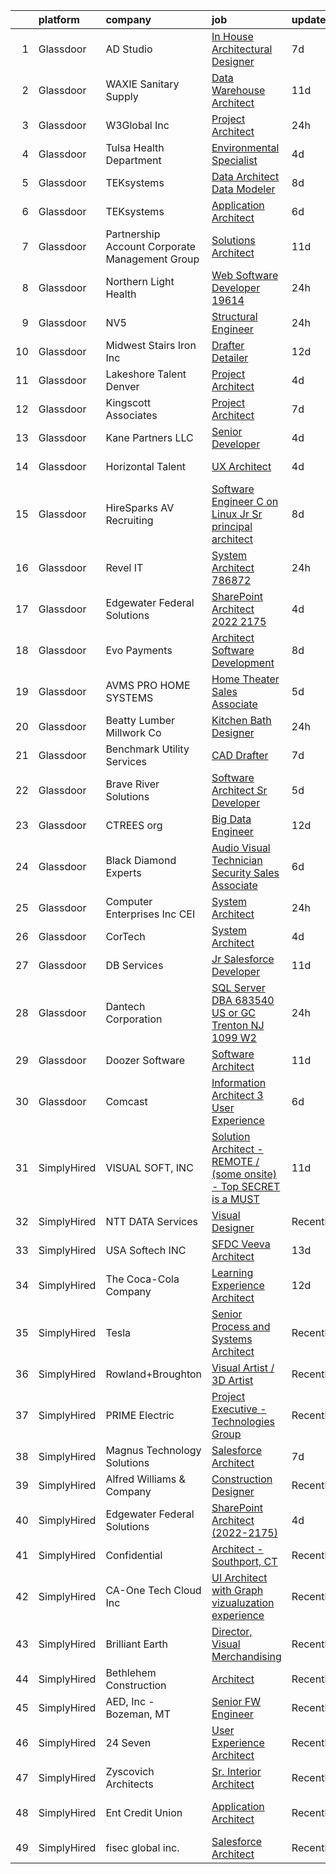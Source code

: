 

|    | platform    | company                                         | job                                                                                                                                                                                                                                                                                                                                                                                                                                                                                                                                                                                                                                                                                                                                                                                                                                                                                                                                                                                                                                                                                                                                                                                                                                                                                                                                                                                                                                                                                                                                                                                            | update_time   | location                    |
|---:|:------------|:------------------------------------------------|:-----------------------------------------------------------------------------------------------------------------------------------------------------------------------------------------------------------------------------------------------------------------------------------------------------------------------------------------------------------------------------------------------------------------------------------------------------------------------------------------------------------------------------------------------------------------------------------------------------------------------------------------------------------------------------------------------------------------------------------------------------------------------------------------------------------------------------------------------------------------------------------------------------------------------------------------------------------------------------------------------------------------------------------------------------------------------------------------------------------------------------------------------------------------------------------------------------------------------------------------------------------------------------------------------------------------------------------------------------------------------------------------------------------------------------------------------------------------------------------------------------------------------------------------------------------------------------------------------|:--------------|:----------------------------|
|  1 | Glassdoor   | AD Studio                                       | [In House Architectural Designer](https://www.glassdoor.com/partner/jobListing.htm?pos=110&ao=1110586&s=58&guid=000001811e13d77fbb1d66a0f8d2b340&src=GD_JOB_AD&t=SR&vt=w&ea=1&cs=1_cf3823ed&cb=1654067026175&jobListingId=1007889061604&cpc=9A35C3CDC9AD954F&jrtk=3-0-1g4f17lu3j47k801-1g4f17lufkuh6800-19108b582bacfb16--6NYlbfkN0D-BTrVf7o3wv-hKAcNcwIx-aQOMequAHKwlG7hMu0xWMSw-BENgU6pOhmAel38EKClc6vd9imSFdw5JjbC3uOYUu1o6Iypy_ASTIwuKNe4VnySsvIs4FGaeSNHpmc0G0mHftPoqdPEs04grdansq1FErvwL0dWmu25vAN9TQe0TIg1CSDsscMSgQoTqFNvMraD_D03MBfjaQaSguBF8JS8q2TnQLTZ8O4nrL2pQGvgFMHykIeLiwZNtYH7hYiM4UiDzYUrn6bptVmA7b5q14OElL4a6aC1_gew2mwf9srBMmFxl-VPqeXA56TR1btvZpecOSi74j6NEXSfcJT_VODiL4j4jUW8pf5qYOAIqF5vq3Ee1XpNHN7TGe-V-KKyt4cAIdbW9nLuKf8Lpk0qfj5qPy1bq4g8rVPeyoIMvCdS8U5NRrBSFofZegO5L2R8cleCZcgwdDLEtk09i-7I0izlTwTf4AkMj3Oagc45rXvIePzS-4FYwBzJmBORZbGWT_NeUpB_T27Lhg%3D%3D)                                                                                                                                                                                                                                                                                                                                                                                                                                                                                                                                                                                                                                                                                                         | 7d            | San Juan, PR                |
|  2 | Glassdoor   | WAXIE Sanitary Supply                           | [Data Warehouse Architect](https://www.glassdoor.com/partner/jobListing.htm?pos=121&ao=1110586&s=58&guid=000001811e13d77fbb1d66a0f8d2b340&src=GD_JOB_AD&t=SR&vt=w&cs=1_35f78e20&cb=1654067026176&jobListingId=1007878691038&cpc=FD1C1DA32C38CFA7&jrtk=3-0-1g4f17lu3j47k801-1g4f17lufkuh6800-206d407dafcb9992--6NYlbfkN0D2S4iDBZuMoA0UekN6UYlDCYQzwFlkBPN0crDi0-G1j560yKqXnTvkMdApIra1a2qy1H9I3ZwVk-Ski6IYXNRGBlFjfgH3tkdBe5xemspwWjQAy8YF_KePsP5gsqr067xqiKrOq1BGcK4IvuzP-awmcQCrW4911w2m9Bceea-exuITdTU98FFRPUlgE5geV1Lb3LcCFgZrYEpd1gwBo9KpYiiR-CuYhkM40ro2i5UJsZCASXsWF9lday53LoJbUBeHrmNAUSYNAvYocpjxMKoYzoHoa0ladag9aVBeM3pDQf6_pKvi2LoIh1PySraNUJId9x7YqNMWX4mdDUBZrJXf2VtVpAd8vPitzIwASgOaS3Z9uquz2JePMVbKLqbNjmn5bqT26qwW9b5qEYvgIpVsqv3qu0yvwcfDnRUe7_H2XCCPm9qPq3LdshgHkz69JzMMFdSNrFVFgZ2AEqFnNVD_d8mG2Nm2Fk8kxnqumOrZkxF59D9LT66_7u2sHgxD2eFl5GPImJTMV6iGmYsTud_PukAs7o0E52wDSa6v4z4HF7pwjfH51Au3yiDtnVJiftXjEmUJI6c1XiR71tTSVydk9Qbh3TEsFWyyWP7BdSdABJ_UcqgFJCabZxImWC6PrgpOrZCqOWDs7_IscOMhr0Q0nFhsQuYk03PGOaWTJ18oIZAsd2iJDQNxzUHGnIxUoToDbNZ8TezHythHsJh0vyJo)                                                                                                                                                                                                                                                                                                                                                                                                                                                                                                                 | 11d           | San Diego, CA               |
|  3 | Glassdoor   | W3Global Inc                                    | [Project Architect](https://www.glassdoor.com/partner/jobListing.htm?pos=126&ao=1110586&s=58&guid=000001811e13d77fbb1d66a0f8d2b340&src=GD_JOB_AD&t=SR&vt=w&ea=1&cs=1_0abf5ba7&cb=1654067026177&jobListingId=1007906735637&cpc=26740BCDE5E48596&jrtk=3-0-1g4f17lu3j47k801-1g4f17lufkuh6800-43860040ed8a8887--6NYlbfkN0DQr0I1mkHTYCHIQl-Z2q2GFo8_WIakD9g7JG9Jpso0F1szWHTNQT333qdHOIIMC5VYmfY8B25kDPzUEl5hEamqh0fvGV4X2sR_alFgPIWn7ma7BDQR_XDLwW_VhRNA29CR4ESH_i8fVw5SSziUtPN3OyVX7BBEkqUmZw1feRLzD25OjfFBZRYQi4lqoVQ05_elx1idkI2rJxar-81V8t-v0gypETpsvy1JnWkD5XC0QLuwcwniIH6xxxeJ00sdMvgJ2hBpvLJHdFoJzMNMHaTUyzCkfC4V0enjBdCTsTIrhekh9Z4umzJkKZrp6vUWM7eMXAvJCCdQh2Dzu1vTW1UhQS6D2u6Jf2zBHjchmS6vt-bML2SOdMI3c-6mv-8B4F_bJz7uJKLjbUC7sVv8NLfh1f-vK7WU9Ya9ucsNj6Z6_wmtTWDM-rYNvlZS1grCbhWbef0nZL8f0hjdrIQqkb0ttlDRIlKx_j8f-_YB757xBeycgOMiRiHcY0_Uhn72SPTxSR0OZPu0KMG6UwI8MuxkYJYta58sC3fRsiKOGDXFBfrDP4iDAA6Z5HoJR-IrNsI%3D)                                                                                                                                                                                                                                                                                                                                                                                                                                                                                                                                                                                                                                                                     | 24h           | Houston, TX                 |
|  4 | Glassdoor   | Tulsa Health Department                         | [Environmental Specialist](https://www.glassdoor.com/partner/jobListing.htm?pos=128&ao=1110586&s=58&guid=000001811e13d77fbb1d66a0f8d2b340&src=GD_JOB_AD&t=SR&vt=w&cs=1_4ee2f7f1&cb=1654067026182&jobListingId=1007898930706&cpc=F4EED0218A761C36&jrtk=3-0-1g4f17lu3j47k801-1g4f17lufkuh6800-9e650eb6b2a010d3--6NYlbfkN0Dwlsv41sfdezZYgT_A6YVGCGxiZSO7sctWxk1yQ-sQdNUcfwOFE2JXERs4tcimHCOsJbs-rFKJvpQPU_FTBmzd10gN5Hp4oAc56X8F1xeGST7rSK2dN31hYHQb8KmD0r9lZhnaVf_BO32F59S5sA4mLdqN2GO5miv2GCHtodMnWK99aGvpo0FVDChRlFH21cjZjuW5Veb9QuxLQV5Jeseib9-mriM8-n7gYD9ngTPny4MJ9AiU7jA91pdWvptN1HxFbQNtR-23CQxWIIbbAeE7pFOHHZYENqCEuyh-b1cTvEK3EG6S9vIfT1J9gj_hS9y3lTkNVe5DHuKBsd8x16SFj5eSCCCPKnBmZtvtRmmmIY_Cc3FBfVcQpEy3_tPojXCzlgk7K-uoa3R6ZPjQD9zYeKjlxkMQAyKaBAU9rcEtl6BFYkGPsVhCbK7kFJ8TrPO5cGJ02EYTleoVVqaJhROzQPDEXjtTOh0EjuUwUqwTEjc9KKcL_4Iyt-NkBmZG2HQ%3D)                                                                                                                                                                                                                                                                                                                                                                                                                                                                                                                                                                                                                                                                                                                                   | 4d            | Tulsa, OK                   |
|  5 | Glassdoor   | TEKsystems                                      | [Data Architect Data Modeler](https://www.glassdoor.com/partner/jobListing.htm?pos=130&ao=1110586&s=58&guid=000001811e13d77fbb1d66a0f8d2b340&src=GD_JOB_AD&t=SR&vt=w&cs=1_5eeca10c&cb=1654067026183&jobListingId=1007887201082&cpc=FAE5E775D180B2FB&jrtk=3-0-1g4f17lu3j47k801-1g4f17lufkuh6800-4d433e44e5a63ff1--6NYlbfkN0AuKz8EBO1xHDEL7V2YF9xF3dC_I9B9i-Zw2Jh8clPMK9BxhHDJszxSyW718EipT5NKaByFiiqCbWKoBegVSJ4wgTkg8ytT1OicQjCEyYoNKG3mBdx1f8MAd7PQvXsPUdtOwLd9T_Zxlpl4OPWfchqYFbwaVYHfhl8xcMTs9TI7bsKssSa5ngLsf7Hum_1I9zSxsTaQ1CZyZONzb2bkH605-Gzw3ZYaPM4m0xmSnuqKPBeXziPXgv_TOwjLFrld0Sr5mLTS3aPLOh7GO5WBzjqh9KOpf5xlLOoHOxBRS6f3s4lH_9j_LY2Ntr1JJ3OCzFiE8wlV_pNTl-Ws5d32xs_1WE8qNbhiSf3QNUEJxuEe948ln8J8rAqNEH9xHsxgs4vve6kIjQC1UmX2fL6kEH8NSzjiPW7AbxArZJsg0uXXtr82Ds2Ld26hd9xaD_scA3RV_ricUkf-YKQSYHmFfyJXtE0zVGBMoQ70W_jDUluWr_gjvORhcSqF2Jky6FMIYbbWuxAlzZTmfW4B6L4qEMwYR4m-3o5BCcuQBV66Pv2Wjsfurqxy97bc6BupKHLk4nGqoOhwfljTAj5UAQP5GIscWzmvyTySeJdp-v7BLk5Nl959pO7_MgKDUyN9PpyPZsL0FpNcn1ZvB0Sv7ZIryLs1xNCA-cdHfnFPUg0JN3qYL4k3UAla6nwNkMaIfoNgYPp-v1_cnLx-Z2jf8jX8_IHXAq_VqeU_6lUmydCK9LEYpxQuN8QWIBxEpkzH8nL3w-8jFaPfyCcQEkK08o4ThRi8qL8e-I4xQQPIRdW3aYS8IOv-eKI4e2DSx-fXL2OzXLTj4hIXNR21VSQSt4Y-IpeHURT0T1VwdwHpmhTJytekVa5edXKV_vf-39o5Bn4Gvz9PfdHVwF4OWPtDEGZmtaiX4jXyd7sOIwMllCUruacD1UzwaHNaKEj4D_VAeiI2-_A%3D)                                                                                                                                                                                                                                                                | 8d            | New Haven, CT               |
|  6 | Glassdoor   | TEKsystems                                      | [Application Architect](https://www.glassdoor.com/partner/jobListing.htm?pos=122&ao=1110586&s=58&guid=000001811e13d77fbb1d66a0f8d2b340&src=GD_JOB_AD&t=SR&vt=w&cs=1_f61a75bb&cb=1654067026176&jobListingId=1007892091437&cpc=4F748F1840550ABC&jrtk=3-0-1g4f17lu3j47k801-1g4f17lufkuh6800-39dfedb965794d5a--6NYlbfkN0AuKz8EBO1xHDEL7V2YF9xF3dC_I9B9i-Zw2Jh8clPMK9BxhHDJszxSyW718EipT5Ma8PQGL3OBj04ZbOEF8uA2DQ6h6lHTpuUJvy9sgzYAeb34r0_8LFhwKyWPoz2ee0Y-DwWpWV3yC7jD4ydfmtks7208xBiIqHeY5v6cJnKlu-JyYlzJuNS6Zc9jtYifCxaro4keBIFyOHPfnnFs3Ly_Eo9rPtwnrmo_oa9R5PBobiqfhldsBrM7SnH8XqEAiKmSR5baGi7fteyfKBH4aZsGSv7XdnEyFoNdQt1TBUp5ZP8NBuWk7LJp7mc6bbn-QI7726bZcQbrbHSnKNR4BJfxsrOG2zMESFSKn77ZCJ1a8ytsDbIrXgMfQ6bfnaLlWqsQ9rwZScf1vT0r1GZTD4U65hGZZUuiLAvwSIwvto1O8wBYsNby8B9aARQK5gFyPxbpdLSrCd6n6nwx-hfTQxx7ZIvjfBcQ6vLzglVgR5RtXidMZXdVJfKHXdyFwcUBJWz7CXpRUxRyS-OaFkuyA2NGCkkOMdZrTjJd7NfkbmdPC1FyfzbMVBsX1fZAbod1yYP_9vXGyN3bH-ic_LeQ8AiVdbbXMahxagTDb2E7d1GCWWkOH3ZDF2w55qZNJKBrhoLg7F_z9Jdafvx6sqGi-LDzdAnTeXGkOwEDI7hL2-MWlnWzjyTqsJg1wwjrj_UjYc5bUXdbxdeEgc_GqqbF9jB6z50gvQFymOXKrH6novxFptGL72FnabzAjr3pteUL2Uvsy_B8zN77soCdFLPsphNdd0a8gZnnTNMYz78gT62_ZSVJX7ROeOf24TQvi4b39P5SfXjIMbFYppyqVGRSu4GrCFfgjCBfMlmZXN0FO5evDKICXcZhdFqSkUpgsQY5ldgGoMEnxTw-XNK7j10WkxrILrLVWbSTwxEOonNhbTqu4o3_zbPJSgcYrBTaaTokXlM%3D)                                                                                                                                                                                                                                                                      | 6d            | Birmingham, AL              |
|  7 | Glassdoor   | Partnership Account  Corporate Management Group | [Solutions Architect](https://www.glassdoor.com/partner/jobListing.htm?pos=117&ao=1110586&s=58&guid=000001811e13d77fbb1d66a0f8d2b340&src=GD_JOB_AD&t=SR&vt=w&ea=1&cs=1_6e84f2ba&cb=1654067026176&jobListingId=1007879978351&cpc=883DC43018083D9A&jrtk=3-0-1g4f17lu3j47k801-1g4f17lufkuh6800-1a7b5e68b065e387--6NYlbfkN0AMyIFx_0lP_v0w0OMIGnT0LN929e8wV3W0fOHZGonktboNDbOePdEvpF5_KSHVlRFdmfWcRXNHKCRZdfGRWv4D9Pig3rrjQAECLaxKnRtopBFz_6T7uW8sjFduGoqmWz_A3qP33Xsl-EYvAN_OLDIBvKWm8jtUQ6PuBfh04dimq1EeGriUrfkG-6hZMzVsrudl1tlf7phg0DKXh2VvrkzHxfBloH3b-FcA1aiPTWROPYiwMs2vEqSt7-qh9VXpoQ401Ewjk-sHZ6U6QVqKeaQT5yyWYh4KOTEcs36kdXMHOBCcwQRABXZnDJFgfrmviGdaaZWFyyGtJH6mUZIezPr2RUuMqnbZFXCmwuGJhSjo6-fMBQkNEZn8hrUBqERLPptEfn5Y4nAfUCKnOBt2k4zvZwFi7Xd9ugDF6ythTyjFP3Ubj_JrhTx7visQPZccJ0XGOV1WDg-QFMB_bW2g4Uq116GviK_aBGlp-XATS2EobYL_-1GqwRNV4gwKjDSwfmp-Iz1gXXKSwA%3D%3D)                                                                                                                                                                                                                                                                                                                                                                                                                                                                                                                                                                                                                                                                                                                     | 11d           | Fort Collins, CO            |
|  8 | Glassdoor   | Northern Light Health                           | [Web Software Developer  19614 ](https://www.glassdoor.com/partner/jobListing.htm?pos=125&ao=1110586&s=58&guid=000001811e13d77fbb1d66a0f8d2b340&src=GD_JOB_AD&t=SR&vt=w&ea=1&cs=1_9d54bcf7&cb=1654067026177&jobListingId=1007905821574&cpc=AC285F3A3ECA6BB0&jrtk=3-0-1g4f17lu3j47k801-1g4f17lufkuh6800-79a551278197695d--6NYlbfkN0BuMRCMJlOzMZQZjpmzlxvHu--1aFesk80z8mKi_hCnf1n9fHxkrtINdspZ3k_GfZGyTORJJwBlbO0PCDBVfA7UXFbFp2DuUSTVCYEtbMYZMN5_76MAhIr6JHVz02hTynfJVUzoSJxNpQN2iAyPUuazK_mL0GcFAMP_PQZtu-rfkbuXeTcOH1vqJ3MCF2E50UKB4ohyPtbLzPv6QnPD5inBL0u-NYINBdTJbZGr30UGQi-8YrIPrCgljohJNlLUMFsmzHNhcSdIw8JbnFu97prUoiwivCPVAW9BsRnT4v9Je25Bl9zWk04bxiS2s259nbO9nMbuHJpgk-LqBcOiMxhGoRw07Q5m0Ll0OtQNIlK1Z0zdF0Pf5FnB5YgcwfZ2suE6KZTQFK9AbS-0gBpD_plibuyGuTdo8NhWlwV4CinL1zjk3PQXRGYbGfy7v4QwRiAp1vnJvdy2OzVNKSaSUPvGfmFwN_ULNIoH93ND49vimDmrWk7SESTg5OnzJ0hrj0E%3D)                                                                                                                                                                                                                                                                                                                                                                                                                                                                                                                                                                                                                                                                                                                        | 24h           | Remote                      |
|  9 | Glassdoor   | NV5                                             | [Structural Engineer](https://www.glassdoor.com/partner/jobListing.htm?pos=114&ao=1110586&s=58&guid=000001811e13d77fbb1d66a0f8d2b340&src=GD_JOB_AD&t=SR&vt=w&cs=1_806f1648&cb=1654067026175&jobListingId=1007907200641&cpc=DED3C32E22E90A94&jrtk=3-0-1g4f17lu3j47k801-1g4f17lufkuh6800-2289adbb19680050--6NYlbfkN0B5ErWgTX1DuGpFjBtn3pzOpOEUZEj9qW8_LUrm9Vw7kb2d5uWKfKRSYXAKobuQtLNYH6JafSdCLz2jOEZQQkdSqsdjKHXdy8wVIuu8Haz0jzgKfM7VS12b4osJk_kpL8wCxPKU6Ygmu7bLfjnKJcS9-0NBREttx8wUzr_UlSRp-3jKQXg6yHMzISR--jqLJAljoDOl4R4XZqOEtOP_O4YiNyx4Sdek90mOSeJOfNsFOszA5h6ddWCFbMem8eoTg5FmBA4D52w7eaf3hrYzJc2dASWYYyxlgD15i5FIeoDKYFDSVKqzK5MzANzMMYoYuHCPLtmsdWHlStGQtLTI3n2J_-Mfl7ejZeHLfQ46_CAhhuKa7vKYY4FFHzYApgWyfpb5_9_AA_BFx6ecL_ale9F5x1DxnoMykTt5zvbIiGcwnaVOiAMui0qE9Q6WqlxGJ7QySFKqObGqruy0T7qdi-Rd2bPEI_FkquxrJV2UK_jfZyBSWt2cDD9f4UPgo5brG0oQ7j0Mh1wLh1iTHhcleHZzSzqtRtVLrp9DNstkLz05n4aIWHbuA8p_uNQEwPnqSuej0pPg7CTWYDg-xy8Y_8c71fnID6rYjBw-SwGapyaEmg27N8eRt5WOsOc-EcDgorDq_kkJX5ZqMusUKnJXS7XxXzMziF4GgUf3PrfATyih4Ytps36Wa7BT7_uzxV9p6PjbdcR-WmNQd7gry2fHEcGxZDrmg5qN6nw%3D)                                                                                                                                                                                                                                                                                                                                                                                                                                                                                                        | 24h           | New York, NY                |
| 10 | Glassdoor   | Midwest Stairs   Iron Inc                       | [Drafter Detailer](https://www.glassdoor.com/partner/jobListing.htm?pos=103&ao=1110586&s=58&guid=000001811e13d77fbb1d66a0f8d2b340&src=GD_JOB_AD&t=SR&vt=w&ea=1&cs=1_abfd7fd0&cb=1654067026174&jobListingId=1007876153493&cpc=15DF7205AB728338&jrtk=3-0-1g4f17lu3j47k801-1g4f17lufkuh6800-8f49a5d00053885d--6NYlbfkN0CzcDFs8cjNZITHzPaspPYUdxCTppyanGLeq-qEeiOFH-BsK-vF25iA-BVjEN8B2UCFe5fjCmtW8S2VGl7ykFpMr5VqsRB688e0xNY_JEGnk9LQaCc9R2Kb8XdFPYqW55KwMXNu4clStuAfm3zp-eT3RDrJf6ueibUyFvtqAEgC87Ipe6-YLFVWbzB_tf_P20zxz5JDlO-QSmOX5AH39whS9gUmKONLOc1GCh_bB8PwD9FsTHfW5KwtCrwYhfYici6u7ZdGU_ikitYdmdxXWfDtgGzr5QGKkTBjWPuEFmkmRz2dLr4K1N8QfJDS1NulEx-SxIwgfsaEaRsBLQirs5MxudbrvoR99QUq8TQ5fC49sX3B-PXMIVjRvfUFMarXJI9a4JhDfbuI5vCgCMc4Kd1BY19FYnDsfRm4tvQe_1HPEkeBP9fLo6EfNzwHwNffWhoV9SsvhEV7Fumdtr9btlennHOqo7tHjex15HqG5MQsODCn_k-5PlpCvq2woU1hN7Y6Rf6o4NGkag%3D%3D)                                                                                                                                                                                                                                                                                                                                                                                                                                                                                                                                                                                                                                                                                                                        | 12d           | Milwaukee, WI               |
| 11 | Glassdoor   | Lakeshore Talent   Denver                       | [Project Architect](https://www.glassdoor.com/partner/jobListing.htm?pos=108&ao=1110586&s=58&guid=000001811e13d77fbb1d66a0f8d2b340&src=GD_JOB_AD&t=SR&vt=w&ea=1&cs=1_6b136688&cb=1654067026175&jobListingId=1007899159765&cpc=B05B6D422C45E27E&jrtk=3-0-1g4f17lu3j47k801-1g4f17lufkuh6800-79471eae7934f37a--6NYlbfkN0BK9GXDcakwdiqmeo8o-2GvkYnmPkq7xevAHdeF_847qlv52V46Uj_2m20knjSWYHNo05C62vIcK29WFEcgppWfi-JXOpC5yKNYy3yyYXDgFCDKll17vDtWQ_i_BudF7nC_SNemDLUlkJIZ2q7nvmdBIPLaNEGqRlW6BOprjfeB16yvNnkWQcSuxgRZqK9bO-iYS8-BV3LaqpRqxy1m4JcKipsGGGbDilCa07nwHIX8y0AOFm-zUw5eH3AuXBbaog7gC7xtaUu6aYn8Gptsudd5k0QU8rql-oEJ60f06tMvIhhRZQlYLqIwMXYEbSpjeVbwfgkuTExPl-JAlnWR1UoZQ5HKosD91PRYy5PnObUiSNXjGBCrPY9w6PA-Q-_HNPQ35SPd126N1bdXMxo_4NSb3lQfCS2YNUvCqTVeE7rsAVvRIzR9pjZfiGPvcYz83GBdTavrGO8UASM0hulVmAX_BjtTu9B5ejyWO4F1UfV7yyb44obn7cpjQeHk-bXwvYs%3D)                                                                                                                                                                                                                                                                                                                                                                                                                                                                                                                                                                                                                                                                                                                                     | 4d            | Denver, CO                  |
| 12 | Glassdoor   | Kingscott Associates                            | [Project Architect](https://www.glassdoor.com/partner/jobListing.htm?pos=111&ao=1110586&s=58&guid=000001811e13d77fbb1d66a0f8d2b340&src=GD_JOB_AD&t=SR&vt=w&cs=1_f542300e&cb=1654067026175&jobListingId=1007889575517&cpc=751E07EB93E4E93C&jrtk=3-0-1g4f17lu3j47k801-1g4f17lufkuh6800-7c98db01eedf03bb--6NYlbfkN0DWUjvCp0l4U7G1_p5HA8E53tc9irtvKz3wu_X_TTyPCmyPpZHfhu7gVq2GpsiB0shVx4DT2w_mMjz5Mxwyrr0AYi6NVAF1EYeF2uU1wKsW-Es9hIcq1yE2Hgky5NJ1-jlJgqqQMQYxeNgvLkIvU0Uc45hOcillkhWjOuxBF2hd9OAcbG_7q9KsalIL75M6zdBj7blNw2Ukspmq659TGmLe0RrlYc2GBjwkQuVDpi8RWQGb70YWllOJsHwGQgKU3mSLVO9c_C2bE4fe9NXRg7iJLEHPzDGItdC_LWeVmBP3L9BekZ6sHu6lZ9EaBNM5PqkeSrMnr6bE_igpbFBL5VRdliCPc51qGKiQR6JdOKTJ-_noDgs5EHqIMGYkVOjtAJJcFmV50Kh11CiWSxCNFQDfBI0N0KqYw4CEvLSmaMTdM7vD0EGUIVC_Okfxv3ZX6ojBvg_ifgeehMsy9q6LKWG6ofsmaC9-IRb4fNP6rZ8LO0jb5xWj-Tf7SRPAdBAwSBIZ_f59aQ_HFUmDEtD2bp2qREu4hiHF0LRc_2ium1RuFhd5YONQQHnc)                                                                                                                                                                                                                                                                                                                                                                                                                                                                                                                                                                                                                                                                                        | 7d            | Kalamazoo, MI               |
| 13 | Glassdoor   | Kane Partners LLC                               | [Senior Developer](https://www.glassdoor.com/partner/jobListing.htm?pos=107&ao=1110586&s=58&guid=000001811e13d77fbb1d66a0f8d2b340&src=GD_JOB_AD&t=SR&vt=w&ea=1&cs=1_a69339c6&cb=1654067026175&jobListingId=1007899377972&cpc=AE9297225A38C224&jrtk=3-0-1g4f17lu3j47k801-1g4f17lufkuh6800-84cbb15a51a05670--6NYlbfkN0Cqv0TaXB1315BlNYUUsQBwFmZaS8YmtZW0EaZAmkSQkIbRnvYMG0HDqe3deKqgSoyMTew_dEZJNkfmoXK1keZwUg5ihB_s0agvLzwKsZRAk6OGOf9wsO0DqNEaYk5nvdn1stnocPHqImYML3GH30-s6FfsDcefLJKJPk_ZCdx5k2ykoJH8fH2mbmmaajhf6wWKTzQDXHQgUVS70HTyFMly70t0XaXZQmrzmFKYphxIs3AFX2G8SK7GW0BV_v_PfNcaQjsUw-9o_dpQ0bEBisQviFkjN56FWj1Ku0fj4mSWcbcSX8VJfARDeyeSnSaYmNFVmLlhYCpYuj0xIRfHcOm5HYpBbucbv94kjbFQ2DoQTcywtm1RT_qMVZz2v4steARXgibre-yurKa8stMMsghXFa4XIM0vHLdDv7tXW89ItxThdZpsoii7oMr7SlHB8H9tq4Vb21TcCjYmGonI1CwA1kfN8jFsFJGyHEeI_HcbD3YRnH5KFlOwsOEkpXbUoYlLoTTs7pBKYg%3D%3D)                                                                                                                                                                                                                                                                                                                                                                                                                                                                                                                                                                                                                                                                                                                        | 4d            | Charlotte, NC               |
| 14 | Glassdoor   | Horizontal Talent                               | [UX Architect](https://www.glassdoor.com/partner/jobListing.htm?pos=120&ao=1110586&s=58&guid=000001811e13d77fbb1d66a0f8d2b340&src=GD_JOB_AD&t=SR&vt=w&cs=1_325ba60a&cb=1654067026176&jobListingId=1007897898495&cpc=26740BCDE5E48596&jrtk=3-0-1g4f17lu3j47k801-1g4f17lufkuh6800-b520e3dca918d0a2--6NYlbfkN0DVLD0NwOQENOe9ZSCJLsOt28qZmO4545ePKxrhyheH8quYXvZ38a0yFLKpQDQrT0wzai32F0Q3yAPwUp5vdf8FYf7EiQHI_I_0fTwjKJeu-8dlp2KOrJmmE9huH4ETb1bF2Jd2-eBi7SrypGPY1ZFnwJCe5W_S1N4OIR7mmqEKOIaH-VAev2DkMYsmTOvBv1WmPNBFyoU9KkuFeSPmsZGipoN5M-sFBjBZ5DiixJPrDRkrirdXlZx-UgpKdrvdmBtcpFg_g7GpCBMj-dmi3FEsi8tsCuYXIIu9-ianiDTOagubIT8SBRSp1aP7WP1JheXZf46Y2KbwTHu5BhlLmXTEjKZEZpzC4n_fe8jgx_VPJQzRtEDJvJQHL6KsoVVJgTAvTHpYJwALFYKCkqXcyx_7lhRRmQY5aXiV44qQ1kOq-ERYYF7UluPlfNii9CInW3f391BJvfcxW4raygWUFhCbze1AoGZgbjjAwUSkhJv4vXM7NITp1a8s7aQgjjdA_VeF_gzqnzleit-pBPI287glUXxqnLHRl1vCcEMhDlW8isCzTahhwDdNyiqUU3pBcNooi1Rfyy0HvI315MIcrzH5lFMPTiFJPCpuEiYgExzs5_pu-MNifICUksr9pghoGZWGO_v1zHrfX1je327tGvi76YlQmwytRQQPqSF1GAO69UNpyyNUexFKmRc1b318MbzD0KBcj99l6iyAKX8nQ7iKS9fBFuQw4itfsaz0HV-wlwWJ-PnJcxwdfUTuC5_exCFAy0avSWynOYelRRIhPADQreBXLZpYiQRUM-ROPEJDVdsAHdmfyj3eDXPJowuypvVqmmX2TXVex2quF-b0ZANcFWJ-j538o59BosxfzoJxiMDPStkGr3JHdthtzrUZsPuYqV2kpNT7Cvbvvgx5lKVHi0wOesoQ8656JXHDmlxUxe4UofgEcH5P30fDt3m8ELg%3D)                                                                                                                                                                                                                                                                               | 4d            | Minneapolis, MN             |
| 15 | Glassdoor   | HireSparks AV Recruiting                        | [Software Engineer C   on Linux    Jr  Sr  principal  architect ](https://www.glassdoor.com/partner/jobListing.htm?pos=109&ao=1110586&s=58&guid=000001811e13d77fbb1d66a0f8d2b340&src=GD_JOB_AD&t=SR&vt=w&ea=1&cs=1_12ef4d3a&cb=1654067026175&jobListingId=1007885382226&cpc=751E07EB93E4E93C&jrtk=3-0-1g4f17lu3j47k801-1g4f17lufkuh6800-34f2705886330289--6NYlbfkN0CgISsLKYw0qJRFWluNVVgIYeD3xM8qesrjCvAKwjwwKRRPjUQ9c-BUFoR2trqTDVeCgCgHOPAVGuXbeUgycvw_jN1d-eJ3P-vRZ7AV8nqH0ZbpDvIFo7FNPGDvg7JtUB4WUdECBN4IQE4DrkkS-hrPf1fGljj_wRkXWY3bTKF_R_2wQj3F0mHxI2oZOJIo8ne8QmVBhvcz9TSLTDfvovIImLByl-10PMRBnzV-S3f18OSiTdoHEvuFjfILUcaFYXd3gfKQV8LOVDT2RiWIaNrIWoOzgH-xhYevQtYAV7bEHx6ll6D5H3YSskhNqHv-WBb_usN4s8Gg-e_HHIxVXRMZrEN08nTRr6jlITMNXvOWY86AplP0lotOEREl5ZFExT_qyz_IqQoZ6RuGVif73Bho2eKbatwOkUYHOLYmKyH_bP1wqeL7Kc1_1gZI2kXVBrnRlPj0fzPSpJW3xdJWGH84VyF3sLso0pemxQGYRCFCqhCRqo1rj0qPdFokSIvAIdaYimyk7CJBD0LRU9rBgvXxHd9XdXoUtqV4oAWE8Ty-HB6P50gGbmlk)                                                                                                                                                                                                                                                                                                                                                                                                                                                                                                                                                                                                                                     | 8d            | Remote                      |
| 16 | Glassdoor   | Revel IT                                        | [System Architect   786872](https://www.glassdoor.com/partner/jobListing.htm?pos=124&ao=1110586&s=58&guid=000001811e13d77fbb1d66a0f8d2b340&src=GD_JOB_AD&t=SR&vt=w&ea=1&cs=1_b5a9736b&cb=1654067026177&jobListingId=1007905049798&cpc=DE56C24FF6DEC286&jrtk=3-0-1g4f17lu3j47k801-1g4f17lufkuh6800-6677cb532cbb739d--6NYlbfkN0CBMkGvlwK6m9pia4-10scwEdV1tdP_EMYk-E5OaTX1bdhbKRI44EdcSf7E6Hc-PCnVfYZzQJ_dozaVZK8RU0lo_JnnkzShdTwMAuNAuyOWBvb23Rlxocj-PsUDPr8Dkq0btZ2laB24RYrmdjUt7iDsL4MIJQJKVxa-I6l8I8p8FqSBRAKRU9Tt12FGVpQ47WsVrOUMoMhE-11xtWkL2kEEzI6KZSnCcE6i5f4HgQMsEYa_lTqmBlfgD7LgZsS1nsgSo6OY13RGVOxOEVUsWcMspLzyXxDdc7FJh-Fm-qofHQXRtymtkMlyjiHOU-5K0sAByuXwYuCdcxQjPb8aScOvgnJ18VLhSF4xtvTkS0LOCb_Lrfyw4JqBWX4PX7gAuzHsrcI38hfFd5jMUE64bMkxu_mhTfbLsCTTX2Gt4VKh3B4v6ak_q31Q2hk05nnB0h8g4E2YOhdIjcXuZq83zCh4WgsJKsMAKo_UGJgDssbT9Ep4k2-k5y5IYBe4TcAdcadCX1tc9Z5x4bftyiBvJ6CO)                                                                                                                                                                                                                                                                                                                                                                                                                                                                                                                                                                                                                                                                                                           | 24h           | Columbus, OH                |
| 17 | Glassdoor   | Edgewater Federal Solutions                     | [SharePoint Architect  2022 2175 ](https://www.glassdoor.com/partner/jobListing.htm?pos=115&ao=1110586&s=58&guid=000001811e13d77fbb1d66a0f8d2b340&src=GD_JOB_AD&t=SR&vt=w&ea=1&cs=1_7ed8a0d4&cb=1654067026176&jobListingId=1007898785636&cpc=451933188B21919D&jrtk=3-0-1g4f17lu3j47k801-1g4f17lufkuh6800-b45dca0ca496fb65--6NYlbfkN0AIFEj7OwwAaW8MxsPidlUJh3RdVKhD19kZp-Vgdbag3MBEUUDxitA_KC9VcCnJCb5Hw2t4QOwi9O5O7VgwnkzX-YTGpxzfLTgqpAb19YTzwq_0eMRg249H2faArMwvDKi0arrnlFlsoi705417IEjttNpdG2iwa4qfFtgYMRttmo2A8AppGF9cVrIdEi14hAYM3KDwW0ZAX_k6Xbv0pnwKrMg9AfD_txDjp6djXX0nvFo_Q2PR56SZJTYwev5nqqCUBag0zoHPoVXmQZSgDn9Ei1IHIe8XWsmBEWEBT124A5kzCT46HoQpHBEFxT3Do4LrZfZuyKNKmj9P6lk0i_gJmDqkKE6pPK8pRpcUuI-Z_y6PT8xtnb-S_TFafXh7810WUQ-Xw4czuYMLjd3tfKXo1kGfC2BMPXgzT3Oobjq5_bpKGsOOn8iqo_tuc6qwINzPmYPUT9jcjadrRAzAKypWdR6ATp1N7b61VyUO-j4c8e4ADPq8HCuNWTA7Jolzwip4lSKSm73_WA%3D%3D)                                                                                                                                                                                                                                                                                                                                                                                                                                                                                                                                                                                                                                                                                                        | 4d            | Remote                      |
| 18 | Glassdoor   | Evo Payments                                    | [Architect  Software Development](https://www.glassdoor.com/partner/jobListing.htm?pos=102&ao=1110586&s=58&guid=000001811e13d77fbb1d66a0f8d2b340&src=GD_JOB_AD&t=SR&vt=w&cs=1_d5b7a1d1&cb=1654067026174&jobListingId=1007886374579&cpc=2415C0EA19F52A21&jrtk=3-0-1g4f17lu3j47k801-1g4f17lufkuh6800-e741ac396680c35c--6NYlbfkN0AuYmQ57u7QOo8K5waiQQLZpmBbGcLpHK_dIx6NT-3nMHSRRZYrm77cdKltU5lt5GlPuN27diKZyC_MbltrREf44KNtWcgcRclYBFVAaPMuGmkRrH_GQ5S3NXV5w-bK5QMb8KJeVmBvwBVAOmhM7Ut7hTA2t5EsFWS9SlxmUld26rU-AQsZSp7Lc3QlB_xvGXh3FHwwXV12EJZc5moEWghBIA-OhsuFpB5kzM2XVkbiKO_2XRMDeUkGlLRe-LL9wUcExzYT6992SwORuqmBO_r4SyNWqlC-9xxR1hZul0s22nInUewrQ5yhDXmPGMEGhmb2FtkWTp_DmtO4DNdPHKTOgb0lOl6m2U_1fWZven9WDwYyxusQKVoEcEpbbpwt7TTFOr0_9p5ClOB1KGjSn8-pTjvhGa04qnOxR1LqD3Seuh4isdcm_ajAtoTurDzmu3Spj12DV2e9d63MlEGiVn9HqEFOulKfCaTrY7eOK1ltwSGIRI8oQeFteQB64icZVDpcl-mAJQXFriekhAo5700Z)                                                                                                                                                                                                                                                                                                                                                                                                                                                                                                                                                                                                                                                                                                          | 8d            | Moorestown, NJ              |
| 19 | Glassdoor   | AVMS   PRO HOME SYSTEMS                         | [Home Theater Sales Associate](https://www.glassdoor.com/partner/jobListing.htm?pos=104&ao=1110586&s=58&guid=000001811e13d77fbb1d66a0f8d2b340&src=GD_JOB_AD&t=SR&vt=w&ea=1&cs=1_bb173aca&cb=1654067026174&jobListingId=1007895607976&cpc=4B848EC076DD5BED&jrtk=3-0-1g4f17lu3j47k801-1g4f17lufkuh6800-e2088eb1af523e1f--6NYlbfkN0Ckys8LvxQn-RxrPnE8y9G9F7CMBCgM4Oh4uu4XOWyksJbFL_wMJGL_kH5Mox4HhnMsMiw6ur-qZMJz_hS-2abQocVy9Mn75wopj5fDRy11ePNjQUQJ04yLzXJSpVcP3vaCYEBWU8rSP8DUqy7qCrG5-1X9jdaYU_p-o1G_UK4X6-5OX1gU6N_Q2KEXOcVXpms3pg4kMId1yX7pwmIDzBF4huxYHFIKPvZvFJwzMI8Q8LZNqGVYloTWhr1FbQPzCuL9b2sas0xFLsYASQuhnuky9YNiUXQxKS-ZfvLmqPVd9hPWxVIktdhY6Jbd5awEgV8s_lPU_p4YUYM5mycd7as8HNRIw4150o2VKhx8GrFrsc0uf7N0-7DwluO0VefogXoPQ1mOBHUGuyEQS4gRtpdm-hUix3lmTLbdoF4mmRkZa0IAVznKRFrVuwX9yPc0HRWNpky81zGE4eNppMSIsmRIVGMHn52zH3cKNWbvzaa5uYeKPnokOh5OJasK8VUFYIzKoH_uzA7jfShdvVRl_2sv)                                                                                                                                                                                                                                                                                                                                                                                                                                                                                                                                                                                                                                                                                                        | 5d            | Dublin, CA                  |
| 20 | Glassdoor   | Beatty Lumber   Millwork Co                     | [Kitchen   Bath Designer](https://www.glassdoor.com/partner/jobListing.htm?pos=116&ao=1110586&s=58&guid=000001811e13d77fbb1d66a0f8d2b340&src=GD_JOB_AD&t=SR&vt=w&ea=1&cs=1_c0241bb1&cb=1654067026176&jobListingId=1007905023157&cpc=BC94DADD91C18169&jrtk=3-0-1g4f17lu3j47k801-1g4f17lufkuh6800-3e34c8034e7e9dca--6NYlbfkN0Cvi4f0iNYNUqbBm3oUdO4yXCsuP-GD8HGbPLi3R5zDo8PebjyD7ATVymct4MCMH38l87zKoNgGrBpcIA-775iSBssgSf6Hj-GfdUcxrDIJoIgEgrQDXthwz_v2KQ-hB4-9mtNUK6lj6GM3uMvFg4WTp57T9Lz6mnP30YPZzZFbP-mXgaCjI4smos6ffP6UhPPjLr2RRRtjXgxQwHSHEV0lxoloicjZWtzW508QT83gT008Sycb9EkRqjMiDjrjP4Pe8XqhRE5_beOolUygbIsgvNfUhbuJpv3xZQeYQS41gFO9QpN2VOTIaYJmhOmu8LB5SOj_YVaeXqwfnKpEfr4mAAz_7X2_aQyddnS93mRUxRrRDf9flkP7pZ9Trmx_H4_IZUbqS_h_Tidugi-BOf6Pl0dI5mI8XgoJ3b-34YeYjMHAgA1v2H7CR0YwrP55R6FbZ-xz29tJbuvSnW6DaP3K1DBVziydPibBxXeurTwOQLsnZObdjYVMI0lXET1HR-CZ5WaV6qWvCw%3D%3D)                                                                                                                                                                                                                                                                                                                                                                                                                                                                                                                                                                                                                                                                                                                 | 24h           | Upper Darby, PA             |
| 21 | Glassdoor   | Benchmark Utility Services                      | [CAD Drafter](https://www.glassdoor.com/partner/jobListing.htm?pos=105&ao=1110586&s=58&guid=000001811e13d77fbb1d66a0f8d2b340&src=GD_JOB_AD&t=SR&vt=w&ea=1&cs=1_8c22c54d&cb=1654067026174&jobListingId=1007889678456&cpc=10BD6496059F2A9F&jrtk=3-0-1g4f17lu3j47k801-1g4f17lufkuh6800-0c45136065f1a199--6NYlbfkN0CNayYzF1mBaI40OgT78t3Q2d9IxlwDzhsYR4HK7epYUZCohPvzHvjfGCh9xHVFkwTMkwr7TaiuIZ1Qr8SgOepsXG-TNPhBG390zDp9_t9f8icKzRw-BVJZTkMm15zJWP2BE2WPOfZMy2h9BEFckqruuvhTsF6z0LLZyi4gH5HlBWfJkBVFn-VcEhP7UmZxwEt5Gqdzlox9GyrZzDfev24ieBeRGiNSD6GOLJEZG0LhM6GEcZ-7P2Qp-GOVHhdp1n9ul6blf7vsoQoY0NDP_qnN3FMY-l0S1OPOCEcNLm8Af5yUPHDxX0lwNS8HQcOkzXqxiOtGjTCocHFTZpbC1lfch8gXMFalytDIlZcQxFGJLsuxMOk9hrBbV-4l9o1Fc97SOkh2PZ_5BUyaN1W6SQbsjBuAuYUCmgwkYjcBaMhdj8KKUSPdfYnz8VhGwdlKXlgwMJ5Q3tmmtM2Q-nHcyTpLqWhruerUp_IQb78BiAXWW1jsBsX42Dh4)                                                                                                                                                                                                                                                                                                                                                                                                                                                                                                                                                                                                                                                                                                                                                         | 7d            | Sterling, VA                |
| 22 | Glassdoor   | Brave River Solutions                           | [Software Architect   Sr  Developer](https://www.glassdoor.com/partner/jobListing.htm?pos=106&ao=1110586&s=58&guid=000001811e13d77fbb1d66a0f8d2b340&src=GD_JOB_AD&t=SR&vt=w&ea=1&cs=1_6d92c699&cb=1654067026174&jobListingId=1007896395115&cpc=A7A9761F5E24E39A&jrtk=3-0-1g4f17lu3j47k801-1g4f17lufkuh6800-6378d28e90360686--6NYlbfkN0AvNVEfv1kOT9Yy8e23i-pPZ67KStY5Vhd2RUeAoNihzwSafqY5EJ6RMk-s-XMnhRnmNU5ekSpIsWgD1p-HDnt7cRANvAKfrl6Rh2wx8PFgUWZ70tQ91Bew-sFrT1yD_cCwjy5oMKyFTc4cVFb58BP-HZdOSruOIg-cGLkj_3kv93re1xsLDWfbYnyhZtgyIgd0eFW8tJE5ke3QP2Xgaj6Dya4gdyWB8wO0OeYb1nFmlt8bqDWqOxx3eYW15FpIe4316X5HSCm-98XsxL4yscoY4sF3hiZNrFwL8Y-Kovz_kXZMGwL8M4mPWlFDJaP6q_eNNDjNvdre5dbF2iKEvQEr_EX8aGUHvaj01FWRxQb4A-lF4uI_y-bW_0rY8PU3zjPP8MaugRzyjBd4yGPtuu1PaC38NJk3UggVzPs4qoJzO72g7xjxu8PGYCpxv1SBF6PFeGsFqCAWbvO_hc6XI_iGVcohzoi3Js0OBL8KuEirZlM09_NMz2vW8vFgA4-Pj_oZEHg3F9J9_g%3D%3D)                                                                                                                                                                                                                                                                                                                                                                                                                                                                                                                                                                                                                                                                                                      | 5d            | Warwick, RI                 |
| 23 | Glassdoor   | CTREES org                                      | [Big Data Engineer](https://www.glassdoor.com/partner/jobListing.htm?pos=112&ao=1110586&s=58&guid=000001811e13d77fbb1d66a0f8d2b340&src=GD_JOB_AD&t=SR&vt=w&ea=1&cs=1_08eafc46&cb=1654067026175&jobListingId=1007877202662&cpc=751E07EB93E4E93C&jrtk=3-0-1g4f17lu3j47k801-1g4f17lufkuh6800-c9a1d97255630bab--6NYlbfkN0BKgzQyzTF1Q9mOsR1amaS-juVGLjHt5Cdom-gEF9y-xSP8G8yShb8nuh-sH-FVJuBFMDhpn-jtw67qEK_qx9VbvR7KeffLmSImdZ4V2c77NDzhFqnZGlZYqej1YvAnURvmeWm7duykAaZqrLkpwl1WnEuRPuYSEadzSIfHfWZr0WrpMTGeopHPyar2gJTQWPLtav7yqTIkZrNv4Kic7CIXR5NQWynJXrZrv03fR2Tz-Wx20JuUWLEiWYYrjCYbdQcHMzI6BCiobEFRav-tzJSpFYp9IhJq68vuzXlH__LxZCvX13h1FgwGkQj2ajtyAjH2Dfu7FPgfu-JIHWkmS320S_v4lVO9MoNuehqYBJsw142Mna7xCENOVg_OURNwBqFMj2MafwvKNP5Se0wUpr_tTkKNRktYcgp3-igYFi5zcF9BO63VlViUBuQzn7BD6dvUydIVqE6zIxWRR2zbOEoSNvdNRGr-qAz3ZX6nB8tQeluoq3T4PsIvFUJyGTlQWek%3D)                                                                                                                                                                                                                                                                                                                                                                                                                                                                                                                                                                                                                                                                                                                                     | 12d           | Pasadena, CA                |
| 24 | Glassdoor   | Black Diamond Experts                           | [Audio Visual Technician Security Sales Associate](https://www.glassdoor.com/partner/jobListing.htm?pos=101&ao=1110586&s=58&guid=000001811e13d77fbb1d66a0f8d2b340&src=GD_JOB_AD&t=SR&vt=w&ea=1&cs=1_0fa7add8&cb=1654067026174&jobListingId=1007892426829&cpc=A3974178CC85D713&jrtk=3-0-1g4f17lu3j47k801-1g4f17lufkuh6800-e7873f556d5d5263--6NYlbfkN0DrwkNXsDANDGT8Z5N-YfnwVF85T4oFkWSCI7dOuwAZiGza2pUrNfpSHwCHgbJifKU3phgfs9Ld2Hdz99FWpxYlosxSHudRtc61ZHzIHcKddDxSYfhiV01lMnRd9dUmSJPKpKAVL8p1LlKrbGhjI-Km-bt5-SKmlAha73WdYrfthqmqmjCuFZ2Yd78g-kvRQFRD99wQbDrUA1YYeR0rkFLitMNPf0d4CmRsymAje7HiZOWbmp3Ox4e9FxElt8_btb_1-AIftcQMiJgltull2eHgNJml1HHDdqTe06FPVNMiLuIjaVsUNj-Z4puE1gkQbinJq0P1OrhgG1Q9BGK4AJSqVYk_WV-q3a5YFhhCizNy1Q-oKMTToQiKdoIXkQz0aNGA2ePj2_Tg39VqgQK4HwNDXF9MHWuuPkQgEw56p5QAJxkIOIGmu6Tayzqnw1YEKkEqD9vvjZ90UuMnOrnKTefT1vneJLRGe0AqRQPcAdD7qHxPzduW7knc4nOEFdD1WR1NHHKnYHztz4RivUfwsdeNaDRxIy5IIlJvh-MRinyJvSCQFjYMZUPp)                                                                                                                                                                                                                                                                                                                                                                                                                                                                                                                                                                                                                                                    | 6d            | Utah                        |
| 25 | Glassdoor   | Computer Enterprises  Inc   CEI                 | [System Architect](https://www.glassdoor.com/partner/jobListing.htm?pos=129&ao=1110586&s=58&guid=000001811e13d77fbb1d66a0f8d2b340&src=GD_JOB_AD&t=SR&vt=w&ea=1&cs=1_32bb61e5&cb=1654067026183&jobListingId=1007905652608&cpc=39A4E8CE329AB187&jrtk=3-0-1g4f17lu3j47k801-1g4f17lufkuh6800-122802d53cc667ce--6NYlbfkN0AVVnl_N3xmP3MApcGA3sr6MLnz8P423WWILI1WvbjE8Ry71v-lom9NKs8rBQiPPSeRqqnLeToNT8laLwg2UcoFxJOXilF_OTuZ_8ibSoh4ytQW6A1mUy4IOGU0Sg8qpMYyVZ4FX4paTyunSghKJaelZzNe-hWJ5EEmFt-2b29AY7IlGroNly9CqM618iYL4lsQiVV5OmA62RgS6GhSKmOqmhJJdNyL1Bc7COtyDH4_Y-1rr9G98s3UpiVgox4nmaYqB4FqwIXqEj2gq-sWP0tbC3q3udQvCMqkallQrQ1MhmlKJs92mc6QVVySz1ifYgszvVrB95Hqo-b_yzsVhVy6txsGZXcqmojAFR0-PZCqKvXCiwdFtvgEM2Uq8QMkj07Sc_R4SuRbfhao8-7EupiJQeSUhztPXVkbQRebErDaemxfNdCBTJCgNG6yULO8jVmltgso7tEP9lpdt7aiyavwPhq2RyNqMVdyqfhqwETDudiIpUrGL7KmeZ1h4y5oolc%3D)                                                                                                                                                                                                                                                                                                                                                                                                                                                                                                                                                                                                                                                                                                                                      | 24h           | Hilliard, OH                |
| 26 | Glassdoor   | CorTech                                         | [System Architect](https://www.glassdoor.com/partner/jobListing.htm?pos=123&ao=1110586&s=58&guid=000001811e13d77fbb1d66a0f8d2b340&src=GD_JOB_AD&t=SR&vt=w&cs=1_527f586c&cb=1654067026177&jobListingId=1007898534898&cpc=F41FEAB56D215062&jrtk=3-0-1g4f17lu3j47k801-1g4f17lufkuh6800-d4f15706c3669a16--6NYlbfkN0ATCZlh4at3dJuJ3v9QYE_c1VOYF6jG6qQshNoY64OlFGro_RWsbK-5ynCDKvaI-PAUwL6fXW86CdroeIRqKg2Xt2b2HsROlQhk-OFAvwWFakr-HddbWRcw8Er_5MK3-1S8VrYfKsqeYRU47UygcIoM4gH8DSRID8Z1BQnpq74bU7Qyh85-l0k5sPF2cfsQP4L5WR1z9KYjX359O_37jTpqsunlfCACgY-U44YDdFWAl4dUeh5hzjHYS28vGYNWNg_TM8DdleB3Auk2adPdAy4rtMljrcZix5DxtTKES_mSKIunxAmIoJaQd71uVqeGzChfpy7OEOZBKz-kQqkMQHth-hF0-edxirlV14YiEMFhZVB_ro0bzE6R4DTapjitLC1-DxCTEzj8Gzrq-qTBaXi-J7Q2YAvN4sJ4QhKHGMlEHNiATbGLv3F-7MAgrpcsUbNWZoXMI_hSckH_PwqNnmzA5t4JhB-w2_RPApoMHxyl9CJlfhMyndnKEd_4Xyzt3p0K7ht8tCVUKXCEoyc8xOO5K4U_j6GtOWEZGN4Bs0iZdImfwTCrVFa4lFWyz-rmu0xh8EftSmjHc-eahCOVwLFh)                                                                                                                                                                                                                                                                                                                                                                                                                                                                                                                                                                                                                                                         | 4d            | Hilliard, OH                |
| 27 | Glassdoor   | DB Services                                     | [Jr  Salesforce Developer](https://www.glassdoor.com/partner/jobListing.htm?pos=118&ao=1110586&s=58&guid=000001811e13d77fbb1d66a0f8d2b340&src=GD_JOB_AD&t=SR&vt=w&ea=1&cs=1_6150696d&cb=1654067026176&jobListingId=1007879755880&cpc=82ABD2B5CEB98952&jrtk=3-0-1g4f17lu3j47k801-1g4f17lufkuh6800-e7907824f7b529fe--6NYlbfkN0BNH08xNr-jeX9VyyUulF50fCMVz2QxsjysJAGC1yYdwakprky9Yjl7yJrpt0kxV-0YtgSWfaD4_rvXcp_DffUZQL9haLJrlc2_A4dJbD7SRjSg72ZUCfei1RId5bEnRwB6DpVnSkjW0HsGaHPw9TIJpNXaEq5e39hXRZMBB38JAPGjBFqakNPYJkekqb9t3JO4MNEMfw1fs8vhl6Pvm9vjRpNcXsHj55X92WL20mSGneCEbOPI2m9ZWc7N0euTpNn7Mh8CHGq0tHp-wqMDiDNMF7TS3iPeaLGaN3p80kVs0iFuSqaQywGFbs5vrRwiT4REZKNwlKrL0_IR_lEKEkXwBBh5mrEg0C708gatnhzzCkMBVFvhZV6dX5W7V7-i3tKxlxpuNhzR3rjBKxT3-03pwCbiz-mMYWS4yZR_Kee-9-n2q5nPPkU-EfUGvGph6n9KXV5vNaziR7daN9_AS__6gGPBAeUlp3K79zjHEgk-ZzAU6DsiafbBil4g-u7yaCc%3D)                                                                                                                                                                                                                                                                                                                                                                                                                                                                                                                                                                                                                                                                                                                              | 11d           | Indianapolis, IN            |
| 28 | Glassdoor   | Dantech Corporation                             | [SQL Server DBA  683540     US or GC    Trenton  NJ    1099  W2](https://www.glassdoor.com/partner/jobListing.htm?pos=119&ao=1110586&s=58&guid=000001811e13d77fbb1d66a0f8d2b340&src=GD_JOB_AD&t=SR&vt=w&ea=1&cs=1_253b8d97&cb=1654067026176&jobListingId=1007905629442&cpc=4B86475FAF393599&jrtk=3-0-1g4f17lu3j47k801-1g4f17lufkuh6800-3b89b470e8f6a96e--6NYlbfkN0Bix7FBf67wPreTmEV6iJoPjf6M7sWQRdpx2Wb_2_BACG4pODJ8PJJke4CzqVhIDtlXFJTR7DSzi2CDo8KhFertfkQa19wT85o3NL8Lnll6HxntudqrYLD021Jj9gskeYYY_rRGBN5dmUu-Ca2uMlGSI2SIGU1KvKqs2-Vvp2NJ0O1kFE1G_WsxzvDo9g1t3Oe6YahZNzz7qYulw47ENdSWNpwzbuCcJ1AY6nxfFUx2f6cGkbqQMfRv83HjXAJmhszQCqpGti5sDGohT1VxnENUEITEeV2Nr22wzjvc9-M-MuaDfNeqqjDkjDz-HfgM7ehNd0sqykClxQwio_EVeJxH6iMUaSwjrkv63TDq30H0PKNJ2LHBeY_XMgvvSDOm65MuP78RmjPRyR3fbfVP5HBL7x7sECSMuhlHstZD8tO2YFJfwTorcJOKBKQs4aaelmZRp6k5Fm3RpySPuCJNSIYmwUlxrCdhLrpOq8iNWzQsyFJI0rp7Izv55F4xJZWxs4LlafRcmEzrzw%3D%3D)                                                                                                                                                                                                                                                                                                                                                                                                                                                                                                                                                                                                                                                                          | 24h           | Trenton, NJ                 |
| 29 | Glassdoor   | Doozer Software                                 | [Software Architect](https://www.glassdoor.com/partner/jobListing.htm?pos=113&ao=1110586&s=58&guid=000001811e13d77fbb1d66a0f8d2b340&src=GD_JOB_AD&t=SR&vt=w&ea=1&cs=1_ecd1b2ba&cb=1654067026176&jobListingId=1007879841117&cpc=608BEFD8E68346F1&jrtk=3-0-1g4f17lu3j47k801-1g4f17lufkuh6800-ea01bb001ee1caf5--6NYlbfkN0Bg38Of9YQ3kJV2XUPt6TrE35Uahq87aC81g7ntBBDzDpyHUexIplzp1GAF2H_qH4hAVtvIPrVT_C0qMdosoHG6hJq6wvDiwAaX3kxDeFcihduHLmzI-YbXE-RM6UIklKSyx_3Q9kLdqhXquhTC5ZWFmSuyKgcbHZZbsbZGBWt_0ezxVLiPMBkdxW9CZhV3q4LWGWsNCFYxkkcP79RjsoAagHwA4SaoCZXxCLx5OkZC2thwth5hmNMxism0xsCY_upeJ4iO9KuLgLCkjuUlU2gflcZZP90q2a-D1f8pIhcChqFwpt6w4axeu-hAZrzCJUq59zDmOvvAKbJW2aZ-YbTQ42A-AqhFjTsNFuC2q-ow7orlWZq1gC3SFsgHCSca0aniaB1XWNfRRLfG43m1XZ1f_rEQFKSVpnsLW5lWiTOiblKb5JBjPxqixeHuJbnvmTp05ClV9pUVZzSquilv40VUlqf-VIn5w24ZWbUOAKOgfC4BbwlC4tcnPnfeIZEnz9U%3D)                                                                                                                                                                                                                                                                                                                                                                                                                                                                                                                                                                                                                                                                                                                                    | 11d           | Remote                      |
| 30 | Glassdoor   | Comcast                                         | [Information Architect 3  User Experience](https://www.glassdoor.com/partner/jobListing.htm?pos=127&ao=1110586&s=58&guid=000001811e13d77fbb1d66a0f8d2b340&src=GD_JOB_AD&t=SR&vt=w&cs=1_25dc13b3&cb=1654067026177&jobListingId=1007893304477&cpc=0FE1F5EA2BC84A01&jrtk=3-0-1g4f17lu3j47k801-1g4f17lufkuh6800-88fcb16ab4e3d0dd--6NYlbfkN0Cj-KmZPsf9w80C8b1WzNVrlanjD2SXJjxuCbUWHsXPZkFBy4Qr63BQAuS2-2ewJq5voDq0bDhkGc64-2hTQ7zdhmmL-e1Boa8MmZ4OasNBBFbnxFf9ZB9wwQcVRIRF246SVrqVhinz40nqvM8UreJjlTh4R160lKJrpWTXJho-yrox7czJPsNpitBhi2iS1uPIKiCfN3VHoomTHakb9Zvi6LZITOElDS6vrgZIm9od6x7_a2FOTRUYkqSNmjGGaCZFZglJ8biq3T5RBFNsGaeBX8eZRXbtPykIF7fcoDO1a4fCMSVNPRuAIwQ9CCeqqH7AOrV74NAWCSmyRxglBUvi8JXxeNPyhrRHs5OW1fy59n_yenONtUmadAaWiePK425ccK_u3vaZfVvIan27brQP36I4zs2x8NHKrEZ8op7suovworNWbNcOr-_3B8toZ9u5gQCuMFNjGDSy9-4zj21Ct3_o0ETlD9kDm2RXeu7AHJXuyFLjOCudr-V5c65zLrYMrXe90gwWO86FlkD-4t7-VnZyYpWKaWFmwvFvpWbDcKFtYOTX47bQbcQBr6YdRMThrDCHd7n03oZuNQqR4Tq6-ekAnM5GWcCY9nZM1qUYyx5DSj34YU_mmxrou8XkRnvsv3kaNIMB01Ubr0IZKunxdLUP7_SQ56EandQcTa3cqUk7VoKE95OZkPB8EK9n9HUJA7LtpbcuSc0VR86f1CCJ-5KxC8_tKw5fvOvuZfs1TGICW1sLQxFadjz-RIZAvp3qwXFx21rHeJBzAiChJQ_cu4kMTxe7lG2nsWDJAw0cmkZjBZ0mpiCiPOeErxDoA9Ew4MV4pyUFxESqwH76oei9lyjFZK1cDzrmswi4ZdEIIcic1Ov4S4VkdQvzQDqmYuTeJ40D_PY3Iwh3isoozBp8hZAEDKPaPwmZhWBftD9yZ0MFJRUgQys2y-9nM0QR8tMwnBWU6PdlHhVVbrRuZyZmrw9qKQfwoUBKHkQ9ThaY6qpSnuTkgNqcKOhydxaQWPbIw0HfGGv__ivVKAbsdPW_GovM0IroXEXy4cT4W-kdodhE1MgykeM61_4l2D9QhRhO0jieT1QRAfOlTOypfSQR3FwNf0UI7ZyVcyjdTy0LesMi1gyyg1lD-cY5ogLqKQWnN7NnKhEGT-zfGXsYRszRj8kNzAD2ZdSZ8TcfwzHfrTFSmFfeIoO5) | 6d            | New York, NY                |
| 31 | SimplyHired | VISUAL SOFT, INC                                | [Solution Architect - REMOTE / (some onsite) - Top SECRET is a MUST](https://www.simplyhired.com/job/sz0JsY29rPwYd7KDEl3_4VGV12Ds6x-YRsoD1yPCSXBG1HLQ_MfHJA?q=visual+architect)                                                                                                                                                                                                                                                                                                                                                                                                                                                                                                                                                                                                                                                                                                                                                                                                                                                                                                                                                                                                                                                                                                                                                                                                                                                                                                                                                                                                                | 11d           | Washington, DC              |
| 32 | SimplyHired | NTT DATA Services                               | [Visual Designer](https://www.simplyhired.com/job/IxtYumr_vbsClm41tggEVxS0joR2Aj4Sn8lZzSaEKKayaYvcD8Rsvw?q=visual+architect)                                                                                                                                                                                                                                                                                                                                                                                                                                                                                                                                                                                                                                                                                                                                                                                                                                                                                                                                                                                                                                                                                                                                                                                                                                                                                                                                                                                                                                                                   | Recently      | Remote +1 location          |
| 33 | SimplyHired | USA Softech INC                                 | [SFDC Veeva Architect](https://www.simplyhired.com/job/WOvJ7U9sKvnsTDOSjKFXeB5MQGsfsTNTCdPqAYPNGM4orDts5eCxEQ?q=visual+architect)                                                                                                                                                                                                                                                                                                                                                                                                                                                                                                                                                                                                                                                                                                                                                                                                                                                                                                                                                                                                                                                                                                                                                                                                                                                                                                                                                                                                                                                              | 13d           | Remote                      |
| 34 | SimplyHired | The Coca-Cola Company                           | [Learning Experience Architect](https://www.simplyhired.com/job/wvj5QIHHhBmbizrwwSUO3oYG2LfbZ-OlQXzDZVLujBKuEJR3pa9yCg?q=visual+architect)                                                                                                                                                                                                                                                                                                                                                                                                                                                                                                                                                                                                                                                                                                                                                                                                                                                                                                                                                                                                                                                                                                                                                                                                                                                                                                                                                                                                                                                     | 12d           | Atlanta, GA                 |
| 35 | SimplyHired | Tesla                                           | [Senior Process and Systems Architect](https://www.simplyhired.com/job/veMfXTGatZSIsPMWsfriXYAEfnD68ZWFh1rXobvPcyIzPy2xLlweNg?q=visual+architect)                                                                                                                                                                                                                                                                                                                                                                                                                                                                                                                                                                                                                                                                                                                                                                                                                                                                                                                                                                                                                                                                                                                                                                                                                                                                                                                                                                                                                                              | Recently      | Reno, NV                    |
| 36 | SimplyHired | Rowland+Broughton                               | [Visual Artist / 3D Artist](https://www.simplyhired.com/job/a6jc09FaT-WsTWRX4SZ9r250FnXzzVMgqyOB-q7qjxkVTn6ELeF_Pg?q=visual+architect)                                                                                                                                                                                                                                                                                                                                                                                                                                                                                                                                                                                                                                                                                                                                                                                                                                                                                                                                                                                                                                                                                                                                                                                                                                                                                                                                                                                                                                                         | Recently      | Denver, CO                  |
| 37 | SimplyHired | PRIME Electric                                  | [Project Executive - Technologies Group](https://www.simplyhired.com/job/2itCAH_GV_8YDQ1Xp5WIOMD6N9tQozF6T8L87g8drBuvkQO4mZE2MQ?q=visual+architect)                                                                                                                                                                                                                                                                                                                                                                                                                                                                                                                                                                                                                                                                                                                                                                                                                                                                                                                                                                                                                                                                                                                                                                                                                                                                                                                                                                                                                                            | Recently      | Bellevue, WA                |
| 38 | SimplyHired | Magnus Technology Solutions                     | [Salesforce Architect](https://www.simplyhired.com/job/mhzUqJ6w4S9GCiEi-gBk4lpLx6bSlrikhQzF3ePqyMarWupnfDj8AQ?q=visual+architect)                                                                                                                                                                                                                                                                                                                                                                                                                                                                                                                                                                                                                                                                                                                                                                                                                                                                                                                                                                                                                                                                                                                                                                                                                                                                                                                                                                                                                                                              | 7d            | Remote                      |
| 39 | SimplyHired | Alfred Williams & Company                       | [Construction Designer](https://www.simplyhired.com/job/WoRhtDbQOhNubS15VfOx8U9U6PT8vvSWWx3Or_0eUd2VnZ57jBwQww?q=visual+architect)                                                                                                                                                                                                                                                                                                                                                                                                                                                                                                                                                                                                                                                                                                                                                                                                                                                                                                                                                                                                                                                                                                                                                                                                                                                                                                                                                                                                                                                             | Recently      | Nashville, TN               |
| 40 | SimplyHired | Edgewater Federal Solutions                     | [SharePoint Architect (2022-2175)](https://www.simplyhired.com/job/515eqSLP2xSW1VCVIN9ziVUajp_BfF3EPeCoT-2w4g23P3vMob7G1Q?q=visual+architect)                                                                                                                                                                                                                                                                                                                                                                                                                                                                                                                                                                                                                                                                                                                                                                                                                                                                                                                                                                                                                                                                                                                                                                                                                                                                                                                                                                                                                                                  | 4d            | Remote                      |
| 41 | SimplyHired | Confidential                                    | [Architect - Southport, CT](https://www.simplyhired.com/job/m0B7RigRhBmod8CBbjhwZoqU00PKEFNQLubnDE3T31vBcN79gRhREQ?q=visual+architect)                                                                                                                                                                                                                                                                                                                                                                                                                                                                                                                                                                                                                                                                                                                                                                                                                                                                                                                                                                                                                                                                                                                                                                                                                                                                                                                                                                                                                                                         | Recently      | Southport, CT               |
| 42 | SimplyHired | CA-One Tech Cloud Inc                           | [UI Architect with Graph vizualuzation experience](https://www.simplyhired.com/job/2MuK_2oyB6HJFd5Qs52P4rZ-CmwA0FZ5TEQKGStBYOzt6zSl2xW0HA?q=visual+architect)                                                                                                                                                                                                                                                                                                                                                                                                                                                                                                                                                                                                                                                                                                                                                                                                                                                                                                                                                                                                                                                                                                                                                                                                                                                                                                                                                                                                                                  | Recently      | Sunnyvale, CA               |
| 43 | SimplyHired | Brilliant Earth                                 | [Director, Visual Merchandising](https://www.simplyhired.com/job/zOMTECandCdXueGme-lOQ9VK_UMozd81kjx1jxzCCeO1lEc7vr6DWw?q=visual+architect)                                                                                                                                                                                                                                                                                                                                                                                                                                                                                                                                                                                                                                                                                                                                                                                                                                                                                                                                                                                                                                                                                                                                                                                                                                                                                                                                                                                                                                                    | Recently      | Remote                      |
| 44 | SimplyHired | Bethlehem Construction                          | [Architect](https://www.simplyhired.com/job/nPOEBLrjU2xnSw2fZ9SZDP7bPQYveogf9iFYbNZXSIp4X0iY9gUG_A?q=visual+architect)                                                                                                                                                                                                                                                                                                                                                                                                                                                                                                                                                                                                                                                                                                                                                                                                                                                                                                                                                                                                                                                                                                                                                                                                                                                                                                                                                                                                                                                                         | Recently      | Cashmere, WA                |
| 45 | SimplyHired | AED, Inc - Bozeman, MT                          | [Senior FW Engineer](https://www.simplyhired.com/job/zINmUZXgScoXXgS_gyiF3t60esMGL8VWIM8nJ8Kv2CvxPHXAK-fHew?q=visual+architect)                                                                                                                                                                                                                                                                                                                                                                                                                                                                                                                                                                                                                                                                                                                                                                                                                                                                                                                                                                                                                                                                                                                                                                                                                                                                                                                                                                                                                                                                | Recently      | Bozeman, MT                 |
| 46 | SimplyHired | 24 Seven                                        | [User Experience Architect](https://www.simplyhired.com/job/XNzORe9E7ivj2AcOh_k8275rdLiELRl9H7tcIdRgU0rbph4xjTxGlA?q=visual+architect)                                                                                                                                                                                                                                                                                                                                                                                                                                                                                                                                                                                                                                                                                                                                                                                                                                                                                                                                                                                                                                                                                                                                                                                                                                                                                                                                                                                                                                                         | Recently      | Hercules, CA                |
| 47 | SimplyHired | Zyscovich Architects                            | [Sr. Interior Architect](https://www.simplyhired.com/job/T7oet47aCOFHKQsEghPBtusux2cJdi0zmkul-G67QosaeOLXQtvx5Q?q=visual+architect)                                                                                                                                                                                                                                                                                                                                                                                                                                                                                                                                                                                                                                                                                                                                                                                                                                                                                                                                                                                                                                                                                                                                                                                                                                                                                                                                                                                                                                                            | Recently      | Miami, FL                   |
| 48 | SimplyHired | Ent Credit Union                                | [Application Architect](https://www.simplyhired.com/job/jwx2rqcM-zAsYyHzLF_EbQnzgIKkX-qUVzro4iGnU56RuUoocvTOLw?q=visual+architect)                                                                                                                                                                                                                                                                                                                                                                                                                                                                                                                                                                                                                                                                                                                                                                                                                                                                                                                                                                                                                                                                                                                                                                                                                                                                                                                                                                                                                                                             | Recently      | Westminster, CO +1 location |
| 49 | SimplyHired | fisec global inc.                               | [Salesforce Architect](https://www.simplyhired.com/job/Z4i6LVkqnb19uLdogv0w7plSdIjis6t-Q293Hd4c8iQkIdrr_uu4QA?q=visual+architect)                                                                                                                                                                                                                                                                                                                                                                                                                                                                                                                                                                                                                                                                                                                                                                                                                                                                                                                                                                                                                                                                                                                                                                                                                                                                                                                                                                                                                                                              | Recently      | Hartford, CT                |